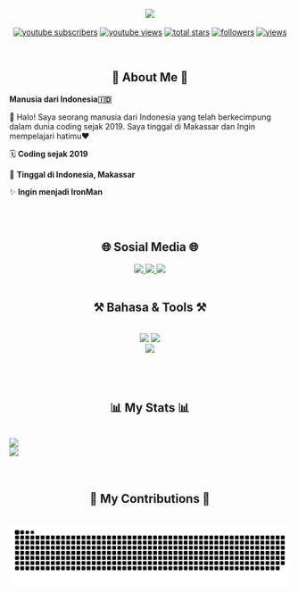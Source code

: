 <p align="center">
  <!-- Typing SVG by DenverCoder1 - https://github.com/DenverCoder1/readme-typing-svg -->
  <a href="https://github.com/DenverCoder1/readme-typing-svg">
    <img src="https://readme-typing-svg.demolab.com/?lines=This%20Is%20Dapa.;%20Seseorang%20Yang%20Ingin%20Menjadi%20IronMan%20&font=Righteous&center=true&width=900&height=45&color=FFFFFF&vCenter=true&pause=850&size=35" />
  </a>
</p>

<p align="center">
  <a href="https://www.youtube.com/c/DAPICODE?sub_confirmation=1">
    <img alt="youtube subscribers" title="Subscribe to my YouTube channel" src="https://freshidea.com/jonah/app/youtube-stats-badges/subscribers-badge.php"/></a>
  <a href="https://www.youtube.com/c/DAPICODE">
    <img alt="youtube views" title="YouTube views" src="https://freshidea.com/jonah/app/youtube-stats-badges/view-count-badge.php"/></a> 
  <a href="https://github.com/ThisDapa?tab=repositories&sort=stargazers">
    <img alt="total stars" title="Total stars on GitHub" src="https://custom-icon-badges.demolab.com/github/stars/DenverCoder1?color=55960c&style=for-the-badge&labelColor=488207&logo=star"/></a>
  <a href="https://github.com/ThisDapa?tab=followers">
    <img alt="followers" title="Follow me on Github" src="https://custom-icon-badges.demolab.com/github/followers/DenverCoder1?color=236ad3&labelColor=1155ba&style=for-the-badge&logo=person-add&label=Follow&logoColor=white"/></a>
  <a href="https://github.com/ThisDapa/Simple-View-Counter">
    <img alt="views" title="GitHub profile views" src="https://freshidea.com/jonah/app/DenverCoder1-profile-views"/></a>
</p>

<br/>

<h2 align="center">📌 About Me 📌</h2>

<div>
  <p><strong>Manusia dari Indonesia🇮🇩</strong></p>
  <p>👋 Halo! Saya seorang manusia dari Indonesia yang telah berkecimpung dalam dunia coding sejak 2019. Saya tinggal di Makassar dan Ingin mempelajari hatimu❤️</p>
  <p>🗓️ <strong>Coding sejak 2019</strong></p>
  <p>📌 <strong>Tinggal di Indonesia, Makassar</strong></p>
  <p>✨ <strong>Ingin menjadi IronMan</strong></p>
  <br/><br/>
</div>

<h2 align="center">🌐 Sosial Media 🌐</h2>
<div align="center"> 
  <a href="mailto:dapicode@gmail.com">
    <img src="https://img.shields.io/badge/Gmail-333333?style=for-the-badge&logo=gmail&logoColor=red" />
  </a>
  <a href="https://www.youtube.com/@DAPICODE" target="_blank">
  <img src="https://img.shields.io/badge/YouTube-FF0000?style=for-the-badge&logo=youtube&logoColor=white" target="_blank" />
  </a>
  <a href="https://thisdapa.github.io" target="_blank">
     <img src="https://img.shields.io/badge/Portfolio-FF5722?style=for-the-badge&logo=todoist&logoColor=white" target="_blank" /> <!-- sqlite, safari, google-chrome are other good icon options -->
  </a>
  <br/><br/>
</div>

<h2 align="center">⚒️ Bahasa & Tools ⚒️</h2>
<br/>
<div align="center">
    <img src="https://skillicons.dev/icons?i=react,nextjs,bootstrap,html,css,vscode,github,figma,git,htmx" />
    <img src="https://skillicons.dev/icons?i=nodejs,python,javascript,express,mongodb,cs,go,lua,ubuntu,tensorflow,discordjs,bun,bash" /><br>
    <img src="https://skillicons.dev/icons?i=arduino,raspberrypi,vscode,linux,electron,nginx,npm,yarn,opencv,redis,npm,postman,replit,azure,aws,cloudflare,bots" /><br>
<br/><br/><br/>
</div>

<h2 align="center">📊 My Stats 📊</h2>
<br/>
<div align="center">
  <img src="https://github-readme-stats.vercel.app/api?username=thisdapa&show_icons=true&theme=dark" style="display: block; margin: auto;">
  <img src="https://github-readme-stats.vercel.app/api/top-langs/?username=thisdapa&layout=compact&theme=dark" style="display: block; margin: auto;">
<br/><br/>
</div>

<div align="center">
  <h2>🐍 My Contributions 🐍</h2>
  <br>
  <img alt="snake eating my contributions" src="https://raw.githubusercontent.com/salesp07/salesp07/output/github-contribution-grid-snake.svg" />
  
  <br/><br/>
</div> 
<br/>
